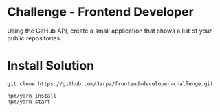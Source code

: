 # Challenge - Frontend Developer

Using the GitHub API, create a small application that shows a
list of your public repositories.

# Install Solution

```
git clone https://github.com/Jarpa/frontend-developer-challenge.git

npm/yarn install
npm/yarn start
```
